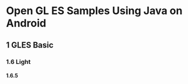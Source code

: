 # Open GL ES Samples Using Java on Android

## 1  GLES Basic
### 1.6  Light
#### 1.6.5  

<!--stackedit_data:
eyJwcm9wZXJ0aWVzIjoidGl0bGU6IGdsc2FtcGxlXG5hdXRob3
I6IEFhcm9uIExlZVxudGFnczogJ2FuZHJvaWQsb3BlbmdsZXMn
XG4iLCJoaXN0b3J5IjpbLTIwNDE4NjA2NDddfQ==
-->